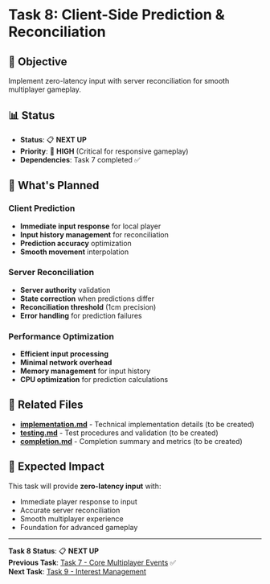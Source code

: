 # Task 8: Client-Side Prediction & Reconciliation

## 🎯 **Objective**
Implement zero-latency input with server reconciliation for smooth multiplayer gameplay.

## 📊 **Status**
- **Status**: 📋 **NEXT UP**
- **Priority**: 🔵 **HIGH** (Critical for responsive gameplay)
- **Dependencies**: Task 7 completed ✅

## 🔧 **What's Planned**

### **Client Prediction**
- **Immediate input response** for local player
- **Input history management** for reconciliation
- **Prediction accuracy** optimization
- **Smooth movement** interpolation

### **Server Reconciliation**
- **Server authority** validation
- **State correction** when predictions differ
- **Reconciliation threshold** (1cm precision)
- **Error handling** for prediction failures

### **Performance Optimization**
- **Efficient input processing**
- **Minimal network overhead**
- **Memory management** for input history
- **CPU optimization** for prediction calculations

## 📁 **Related Files**

- **[implementation.md](implementation.md)** - Technical implementation details (to be created)
- **[testing.md](testing.md)** - Test procedures and validation (to be created)
- **[completion.md](completion.md)** - Completion summary and metrics (to be created)

## 🚀 **Expected Impact**

This task will provide **zero-latency input** with:
- Immediate player response to input
- Accurate server reconciliation
- Smooth multiplayer experience
- Foundation for advanced gameplay

---

**Task 8 Status**: 📋 **NEXT UP**  
**Previous Task**: [Task 7 - Core Multiplayer Events](../07-core-events/README.md) ✅  
**Next Task**: [Task 9 - Interest Management](../09-interest-management/README.md) 